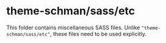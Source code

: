 # theme-schman/sass/etc

This folder contains miscellaneous SASS files. Unlike `"theme-schman/sass/etc"`, these files
need to be used explicitly.

